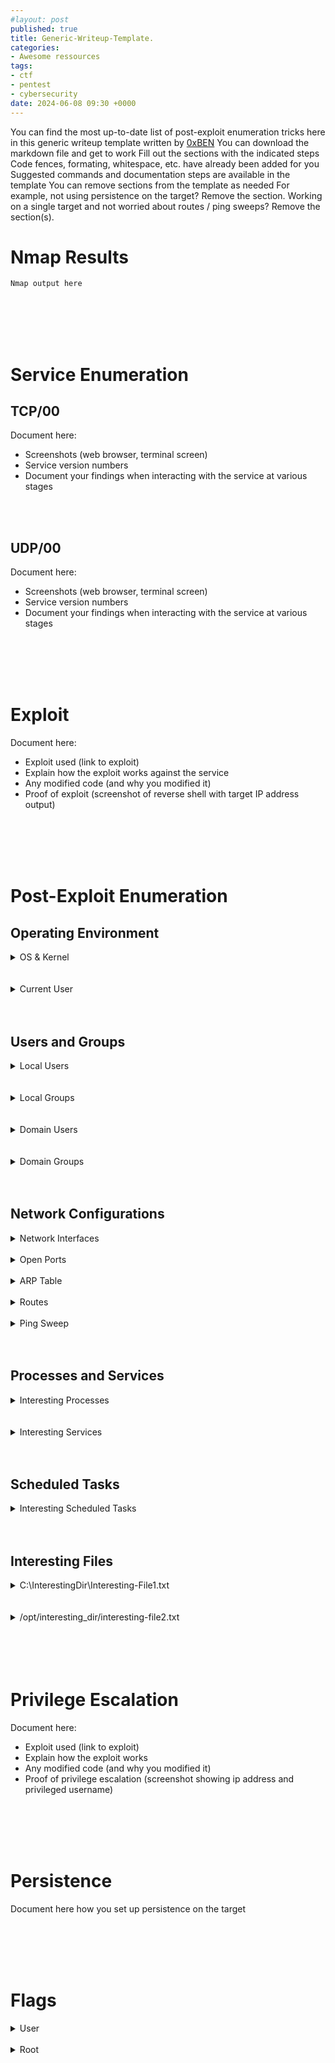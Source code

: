 ```yaml
---
#layout: post
published: true
title: Generic-Writeup-Template.
categories:
- Awesome ressources
tags:
- ctf
- pentest
- cybersecurity
date: 2024-06-08 09:30 +0000
---
```


You can find the most up-to-date list of post-exploit enumeration tricks here in this generic writeup template written by [0xBEN](https://github.com/0xBEN)
You can download the markdown file and get to work
Fill out the sections with the indicated steps
Code fences, formating, whitespace, etc. have already been added for you
Suggested commands and documentation steps are available in the template
You can remove sections from the template as needed
For example, not using persistence on the target? Remove the section.
Working on a single target and not worried about routes / ping sweeps? Remove the section(s).



# **Nmap Results**
```text
Nmap output here
```

<br>
<br>
<br>
<br>

# **Service Enumeration**

## **TCP/00**
Document here:
* Screenshots (web browser, terminal screen)
* Service version numbers
* Document your findings when interacting with the service at various stages

<br>
<br>

## **UDP/00**  
Document here:
* Screenshots (web browser, terminal screen)
* Service version numbers
* Document your findings when interacting with the service at various stages

<br>
<br>
<br>
<br>

# **Exploit**
Document
here:
* Exploit used (link to exploit)
* Explain how the exploit works against the service
* Any modified code (and why you modified it)
* Proof of exploit (screenshot of reverse shell with target IP address output)

<br>
<br>
<br>
<br>

# **Post-Exploit Enumeration**
## **Operating Environment**
<details>
  <summary>OS &amp; Kernel</summary>
  
```text
Document here:
  
- Windows
  - "systeminfo" or "Get-ComputerInfo" output
  
- *nix
  - "uname -a" output
  - "cat /etc/os-release" (or similar) output
```
  
</details>

<br>
<br>

<details>
	<summary>Current User</summary>
  
```text
Document here:
 
- Windows
  - "whoami /all" output
  
- *nix
  - "id" output
  - "sudo -l" output
```
  
</details>

<br>
<br>

## **Users and Groups**

<details>
  <summary>Local Users</summary>

```text
Document here any interesting username(s) after running the below commands:
  
- Windows
  - "net user" or "Get-LocalUser" output
  - "net user <username>" or "Get-LocalUser <username> | Select-Object *" to enumerate details about specific users
  - Can you dump and pass/crack hashes from SAM using your current access?

- *nix
  - "cat /etc/passwd" output
```
  
</details>

<br>
<br>

<details>
  <summary>Local Groups</summary>

```text
Document here any interesting group(s) after running the below commands:
  
- Windows
  - "net localgroup" or "Get-LocalGroup" output
  - "net localgroup <group_name>" or "Get-LocalGroupMember <group_name> | Select-Object *" to enumerate users of specific groups
  
- *nix
  - "cat /etc/group" output
  - "cat /etc/group | grep <username>" to check group memberships of specific users
```
  
</details>

<br>
<br>

<details>
  <summary>Domain Users</summary>

```text
Document here any interesting username(s) after running the below commands:
  
- Windows
  - "net user /domain" or "Get-ADUser -Filter * -Properties *" output
  - "net user <username> /domain" or "Get-ADUser -Identity <username> -Properties *" to enumerate details about specific domain users
  - Not a local administrator and can't run PowerShell AD cmdlets?
    - See here: https://notes.benheater.com/books/active-directory/page/powershell-ad-module-on-any-domain-host-as-any-user
  - Can you dump and pass/crack local user / admin hashes from the SAM using your current access?
  - Can you dump and pass/crack hashes from LSA using your current access?

- *nix
  - Check if joined to a domain
    - /usr/sbin/realm list -a
    - /usr/sbin/adcli info <realm_domain_name>

  - No credential:

    - Check for log entries containing possible usernames

      - "find /var/log -type f -readable -exec grep -ail '<realm_domain_name>' {} \; 2>/dev/null"
      - Then, grep through each log file and remove any garbage from potential binary files:

        - Using strings: "strings /var/log/filename | grep -i '<realm_domain_name>'"
        - If strings not available, try using od: "od -An -S 1 /var/log/filename | grep -i '<realm_domain_name>'"
        - If od not available, try grep standalone: "grep -iao '.*<realm_domain_name>.*' /var/log/filename"

      - Validate findings:
        - Check if discovered usernames are valid: "getent passwd <domain_username>"
        - If valid, check user group memberships: List "id <domain_username>"
      - Check domain password and lockout policy for password spray feasibility

    - See "Domain Groups", as certain commands there can reveal some additional usernames

   - With a domain credential:

     - If you have a valid domain user credential, you can try "ldapsearch"
     - Dump all objects from LDAP: "ldapsearch -x -H ldap://dc-ip-here -D 'CN=username,DC=realmDomain,DC=realmTLD' -W -b 'DC=realmDomain,DC=realmTLD' 'objectClass=*'"
     - Dump all users from LDAP: "ldapsearch -x -H ldap://dc-ip-here -D 'CN=username,DC=realmDomain,DC=realmTLD' -W -b 'DC=realmDomain,DC=realmTLD' 'objectClass=account'"


  - If you're root on the domain-joined host:

     - You can try best-effort dumping the SSSD cache:

       - Using strings: "strings /var/lib/sss/db/cache_<realm_domain_name>.ldb | grep -iE '[ou|cn]=.*user.*'" | grep -iv 'disabled' | sort -u
       - If strings not available, try using od: "od -An -S 1 /var/lib/sss/db/cache_<realm_domain_name>.ldb | grep -iE '[ou|cn]=.*user.*'" | grep -iv 'disabled' | sort -u
       - If od not available, try grep standalone: "grep -iao '.*<realm_domain_name>.*' /var/lib/sss/db/cache_<realm_domain_name>.ldb | sed 's/[^[:print:]\r\t]/\n/g' | grep -iE '[ou|cn]=.*user.*' | grep -iv disabled"

     - You can transfer the SSSD TDB cache for local parsing

       - Default file path: /var/lib/sss/db/cache_<realm_domain_name>.tdb
       - You can dump this file with tools such as "tdbtool" or "tdbdump"
```

</details>

<br>
<br>

<details>
  <summary>Domain Groups</summary>

```text
Document here any interesting group(s) after running the below commands:
  
- Windows
  - "net group /domain" or "Get-ADGroup -Filter * -Properties *" output
  - "net group <group_name> /domain" or "Get-ADGroup -Identity <group_name> | Get-ADGroupMember -Recursive" to enumerate members of specific domain groups
  - Not a local administrator and can't run PowerShell AD cmdlets?
    - See here: https://notes.benheater.com/books/active-directory/page/powershell-ad-module-on-any-domain-host-as-any-user

- *nix

  - Check if joined to a domain
    - /usr/sbin/realm list -a
    - /usr/sbin/adcli info <realm_domain_name>

  - No credential:

    - Enumerate default Active Directory security groups: https://learn.microsoft.com/en-us/windows-server/identity/ad-ds/manage/understand-security-groups#default-active-directory-security-groups

      - "getent group 'Domain Admins@<realm_domain_name>'"
      - "getent group 'Domain Users@<realm_domain_name>'"
      - NOTE: "getent" will only return domain group members that have been cached on the local system, not all group members in the domain
      - This can still build a substantial user list for password spraying (check domain password and lockout policy)

  - With a domain credential:

     - If you have a valid domain user credential, you can try "ldapsearch"
     - Dump all objects from LDAP: "ldapsearch -x -H ldap://dc-ip-here -D 'CN=username,DC=realmDomain,DC=realmTLD' -W -b 'DC=realmDomain,DC=realmTLD' 'objectClass=*'"
     - Dump all groups from LDAP: "ldapsearch -x -H ldap://dc-ip-here -D 'CN=username,DC=realmDomain,DC=realmTLD' -W -b 'DC=realmDomain,DC=realmTLD' 'objectClass=group'"

  - If you're root on the domain-joined host:

     - You can try dumping the SSSD cache:

       - Using strings: "strings /var/lib/sss/db/cache_<realm_domain_name>.ldb | grep -i '<realm_domain_name>'"
       - If strings not available, try using od: "od -An -S 1 /var/lib/sss/db/cache_<realm_domain_name>.ldb | grep -i '<realm_domain_name>'"
       - If od not available, try grep standalone: "grep -iao '.*<realm_domain_name>.*' /var/lib/sss/db/cache_<realm_domain_name>.ldb | sed 's/[^[:print:]\r\t]/\n/g' | grep -iE '[ou|cn]=.*group.*' | grep -i '^CN='"

     - You can transfer the SSSD TDB cache for local parsing

       - Default file path: /var/lib/sss/db/cache_<realm_domain_name>.tdb
       - You can dump this file with tools such as "tdbtool" or "tdbdump"
```
  
</details>

<br>
<br>

## **Network Configurations**

<details>
  <summary>Network Interfaces</summary>

```text
Document here any interesting / additional interfaces:
  
- Windows
  - "ipconfig" or "Get-NetAdapter" output
  
- *nix
  - "ip address" or "ifconfig" output
```
  
</details>

<br>

<details>
  <summary>Open Ports</summary>

```text
Document here any ports listening on loopback or not available to the outside:
  
- Windows
  - "netstat -ano | findstr /i listening" or "Get-NetTCPConnection -State Listen" output
  
- *nix
  - "netstat -tanup | grep -i listen" or "ss -tanup | grep -i listen" output
```
  
</details>

<br>

<details>
  <summary>ARP Table</summary>

```text
If targeting a network and enumerating additional hosts...
Document here:
  
- Windows
  - "arp -a" or "Get-NetNeighbor" output
  
- *nix
  - "ip neigh" or "arp -a" output
```  

</details>

<br>

<details>
  <summary>Routes</summary>

```text
If targeting a network and enumerating additional hosts...
Document here:
  
- Windows
  - "route print" or "Get-NetRoute" output
  
- *nix
  - "ip route" or "route" output
```
  
</details>

<br>

<details>
  <summary>Ping Sweep</summary>

```text
If the host has access to additional routes / interfaces:

  - Look at the IP address space and network mask
  - Find a ping sweep script that will work for the target network
  - Or you could try:
  	- Transfering "nmap" or some other host discover tool to the host
  	- Set up a SOCKS proxy and try a port scan through the foothold
```
  
</details>

<br>
<br>

## **Processes and Services**

<details>
  <summary>Interesting Processes</summary>

```text
First...
Enumerate processes:
  
- Windows
  - "tasklist"
  - "Get-Process"
  - "Get-CimInstance -ClassName Win32_Process | Select-Object Name, @{Name = 'Owner' ; Expression = {$owner = $_ | Invoke-CimMethod -MethodName GetOwner -ErrorAction SilentlyContinue ; if ($owner.ReturnValue -eq 0) {$owner.Domain + '\' + $owner.User}}}, CommandLine | Sort-Object Owner | Format-List"
  
- *nix
  - "ps aux --sort user"
  
Then...
Document here:
  - Any interesting processes run by users/administrators
  - Any vulnerable applications
  - Any intersting command line arguments visible
```
  
</details>

<br>
<br>

<details>
  <summary>Interesting Services</summary>

```text
- Windows
  - First...
    Enumerate services:
  	  - "sc.exe query"
  	  	- Then "sc.exe qc <service-name>"
          - List the configuration for any interesting services
  	  - "Get-CimInstance -ClassName Win32_Service | Select-Object Name, StartName, PathName | Sort-Object Name | Format-List"
  - Then...
  	Check for things like:
  	  - Vulnerable service versions
      - Unquoted service path
      - Service path permissions too open?
        - Can you overwrite the service binary?
        - DLL injection?
  
- *nix
  - First...
  	Enumerate services:
      - "service --status-all" or "systemctl list-units --type=service --state=running"
  - Then...
    Check for things like:
      - Vulnerable service versions
      - Configuration files with passwords or other information
      - Writable unit files
          - One-liner to check for writable service unit files: `systemctl list-units --state=running --type=service | grep '\.service' | awk -v FS=' ' '{print $1}' | xargs -I % systemctl status % | grep 'Loaded:' | cut -d '(' -f 2 | cut -d ';' -f 1 | xargs -I % find % -writable 2>/dev/null`
  	  - Writable service binaries  
  
Then...
Document here:
  - Any interesting services or vulnerabilities
  - Any vulnerable service versions
  - Any intersting configuration files
```

</details>

<br>
<br>

## **Scheduled Tasks**

<details>
  <summary>Interesting Scheduled Tasks</summary>

```text
First...
Enumerate scheduled tasks:
  
- Windows
  - schtasks /QUERY /FO LIST /V | findstr /i /c:"taskname" /c:"run as user" /c:"task to run"
  - Get-CimInstance -Namespace Root/Microsoft/Windows/TaskScheduler -ClassName MSFT_ScheduledTask | Select-Object TaskName, @{Name = 'User' ; Expression = {$_.Principal.UserId}}, @{Name = 'Action' ; Expression = {($_.Actions.Execute + ' ' + $_.Actions.Arguments)}} | Format-List
  
- *nix
  - "crontab -l"
  - "cat /etc/cron* 2>/dev/null"
  - "cat /var/spool/cron/crontabs/* 2>/dev/null"
  
Then...
Document here:
  - Any interesting scheduled tasks
  - Any writable paths in the scheduled task
  - Any intersting command line arguments visible
```
  
</details>

<br>
<br>

## **Interesting Files**
<details>
  <summary>C:\InterestingDir\Interesting-File1.txt</summary>

```text
- Windows
  - Check for writable scripts, writable directories
  - Check for configuration files with passwords and other interesting info
  - Check for scripts with external dependencies that can be overwritten or changed
  - Some interesting places to check
    - Check PATH variable for current user for possible interesting locations
    - Also check for hidden items
    - I reference %SYSTEMDRIVE%, as C: is not always the system volume
        - %SYSTEMDRIVE%\interesting_folder
        - %SYSTEMDRIVE%\Users\user_name
            - Desktop, Downloads, Documents, .ssh, etc
            - AppData (may also have some interesting things in Local, Roaming)
        - %SYSTEMDRIVE%\Windows\System32\drivers\etc\hosts
        - %SYSTEMDRIVE%\inetpub
        - %SYSTEMDRIVE%\Program Files\program_name
        - %SYSTEMDRIVE%\Program Files (x86)\program_name
        - %SYSTEMDRIVE%\ProgramData
        - %SYSTEMDRIVE%\Temp
        - %SYSTEMDRIVE%\Windows\Temp
    - Check the Registry for passwords, configurations, interesting text
        - HKEY_LOCAL_MACHINE or HKLM
        - HKEY_CURRENT_USER or HKCU
        - Search the HKLM hive recursively for the word 'password'
            - "reg query HKLM /f password /t REG_SZ /s"
  
- *nix
  - Check for SUID binaries
	- "find / -type f -perm /4000 -exec ls -l {} \; 2>/dev/null"
  - Check for writable scripts, writable directories
  - Check for configuration files with passwords and other interesting info
  - Check for scripts with external dependencies that can be overwritten or changed
  - Use strings on interesting binaries to check for relative binary names and $PATH hijacking
  - Some interesting places to check (check for hidden items)
    - Check PATH variable for current user for possible interesting locations
    - /interesting_folder
    - /home/user_name
        - Desktop, Downloads, Documents, .ssh, etc.
    - /var/www/interesting_folder
    - /var/mail/user_name
    - /opt/interesting_folder
    - /usr/local/interesting_folder
    - /usr/local/bin/interesting_folder
    - /usr/local/share/interesting_folder
    - /etc/hosts
    - /tmp
    - /mnt
    - /media
    - /etc
        - Look for interesting service folders
        - Check for readable and/or writable configuration files
        - May find cleartext passwords
```
 
</details>

<br>
<br>

<details>
  <summary>/opt/interesting_dir/interesting-file2.txt</summary>

```text
Add full file contents
Or snippet of file contents
```
 
</details>

<br>
<br>
<br>
<br>

# **Privilege Escalation**  
Document here:
* Exploit used (link to exploit)
* Explain how the exploit works 
* Any modified code (and why you modified it)
* Proof of privilege escalation (screenshot showing ip address and privileged username)
	
<br>
<br>
<br>
<br>

# **Persistence**
Document here how you set up persistence on the target
  
<br>
<br>
<br>
<br>

# **Flags**

<details>
  <summary>User</summary>

```text
Flag here
```
</details>

<br>

<details>
  <summary>Root</summary>

```text
Flag here
```
  
</details>

<br>
<br>
